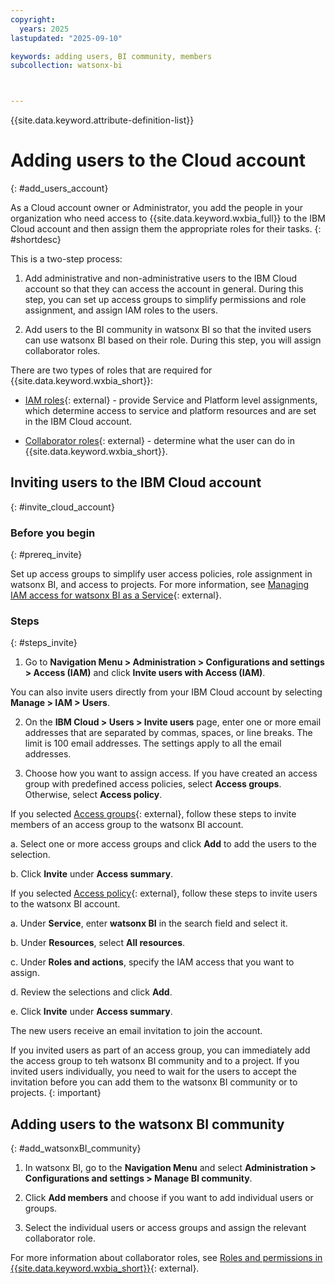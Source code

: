 ```yaml
---
copyright:
  years: 2025
lastupdated: "2025-09-10"

keywords: adding users, BI community, members
subcollection: watsonx-bi



---
```


{{site.data.keyword.attribute-definition-list}}

# Adding users to the Cloud account 
{: #add_users_account}

As a Cloud account owner or Administrator, you add the people in your organization who need access to {{site.data.keyword.wxbia_full}} to the IBM Cloud account and then assign them the appropriate roles for their tasks. {: #shortdesc}

This is a two-step process:

1. Add administrative and non-administrative users to the IBM Cloud account so that they can access the account in general. During this step, you can set up access groups to simplify permissions and role assignment, and assign IAM roles to the users. 

2. Add users to the BI community in watsonx BI so that the invited users can use watsonx BI based on their role. During this step, you will assign collaborator roles. 

There are two types of roles that are required for {{site.data.keyword.wxbia_short}}: 

- [IAM roles](/docs/watsonx-bi?topic=watsonx-bi-managing_iam){: external} - provide Service and Platform level assignments, which determine access to service and platform resources and are set in the IBM Cloud account. 

- [Collaborator roles](/docs/watsonx-bi?topic=watsonx-bi-roles){: external} - determine what the user can do in {{site.data.keyword.wxbia_short}}. 


## Inviting users to the IBM Cloud account 
{: #invite_cloud_account}

### Before you begin
{: #prereq_invite}

Set up access groups to simplify user access policies, role assignment in watsonx BI, and access to projects. For more information, see [Managing IAM access for watsonx BI as a Service](/docs/watsonx-bi?topic=watsonx-bi-managing_iam){: external}. 

### Steps
{: #steps_invite}

1. Go to **Navigation Menu > Administration > Configurations and settings > Access (IAM)** and click **Invite users with Access (IAM)**. 

  You can also invite users directly from your IBM Cloud account by selecting **Manage > IAM > Users**. 

2. On the **IBM Cloud > Users > Invite users** page, enter one or more email addresses that are separated by commas, spaces, or line breaks. The limit is 100 email addresses. The settings apply to all the email addresses.

3. Choose how you want to assign access. If you have created an access group with predefined access policies, select **Access groups**. Otherwise, select **Access policy**. 

  If you selected [Access groups](/docs/account?topic=account-access-management-overview#access-groups-iam){: external}, follow these steps to invite members of an access group to the watsonx BI account. 

  a. Select one or more access groups and click **Add** to add the users to the selection.

  b. Click **Invite** under **Access summary**. 

  If you selected [Access policy](/docs/account?topic=account-access-management-overview#access-policies-concept){: external}, follow these steps to invite users to the watsonx BI account.

  a. Under **Service**, enter **watsonx BI** in the search field and select it.

  b. Under **Resources**, select **All resources**. 

  c. Under **Roles and actions**, specify the IAM access that you want to assign. 

  d. Review the selections and click **Add**.

  e. Click **Invite** under **Access summary**. 

The new users receive an email invitation to join the account. 

If you invited users as part of an access group, you can immediately add the access group to teh watsonx BI community and to a project. If you invited users individually, you need to wait for the users to accept the invitation before you can add them to the watsonx BI community or to projects.
{: important}

## Adding users to the watsonx BI community
{: #add_watsonxBI_community}

1. In watsonx BI, go to the **Navigation Menu** and select **Administration > Configurations and settings > Manage BI community**.

2. Click **Add members** and choose if you want to add individual users or groups. 

3. Select the individual users or access groups and assign the relevant collaborator role. 

For more information about collaborator roles, see [Roles and permissions in {{site.data.keyword.wxbia_short}}](/docs/watsonx-bi?topic=watsonx-bi-roles){: external}.
